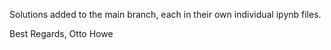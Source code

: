 Solutions added to the main branch, each in their own individual ipynb files.

Best Regards,
Otto Howe
